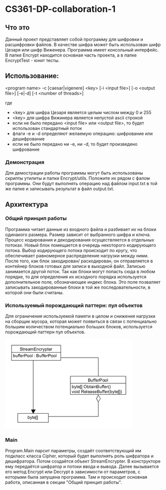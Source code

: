 # CS361-DP-collaboration-1

## Что это

Данный проект представляет собой программу для шифровки и расшифровки файлов.
В качестве шифра может быть использован шифр Цезаря или шифр Виженера. Программа
имеет консольный интерфейс. В папке Encrypt находится основная часть проекта, а 
в папке EncryptTest - юнит тесты.

## Использование:

\<program name> -c [caesar|vigenere] \<key> [-i \<input file>] [-o \<output file>] 
               [-e|-d] [-t \<number of threads>]
               
где

* \<key> для шифра Цезаря является целым числом между 0 и 255
* \<key> для шифра Вижинера является непустой ascii строкой
* если не было передано \<input file> или \<output file>, то будет использован стандартный поток
* флаги -e и -d определяют желаемую операцию: шифрование или дешифрование
* если не было передано ни -e, ни -d, то будет произведено шифрование

### Демонстрация

Для демострации работы программы могут быть использованы скрипты утилиты и
папки Encrypt/utils. Положите их рядом с фалом программы. Они будут выполнять 
операцию над файлом input.txt в той же папке и записывать результат в файл
output.txt.

## Архитектура

### Общий принцип работы

Программа читает данные из входного файла и разбивает их на блоки одинакого размера.
Размер зависит от выбранного шифра и ключа. Процесс кодирования и декодирования
осуществляется в отдельных потоках. Новый блок помещается в очередь некоторого 
кодирующего потока. Выбор кодирующего потока происходит по кругу, что обеспечивает 
равномерное распределение нагрузки между ними. После того, как блок закодирован/
раскодирован, он отправляется в контейнер блоков готовых для записи в выходной файл.
Записью занимается другой поток. Так как блоки могут попасть сюда в любом порядке, то
для определения их исходного порядка используется дополнительное поле, обозначающее
индекс блока. Это поле позваляет записывать закодированные блоки в той же 
последовательности, в которой они были считаны.

### Используемый порождающий паттерн: пул объектов

Для ограничения используемой памяти в целом и снижения нагрузки на сборщик мусора, 
которая может появиться в связи с потенциально большим количеством потенциально больших
блоков, используется порождающий паттерн пул объектов. 

![img](UML/pool.png)

### Main

Program.Main парсит параметры, создаёт соответствующий им подкласс класса Cipher,
который будет выполнять роль шифратора и дешифратора. Потом создаётся объект 
StreamEncrypter. В конструкторе ему передаётся шифратор и потоки ввода и вывода.
Далее вызывается его метод Encrypt или Decrypt в зависимости от параметров, с 
которыми была запущена программа. Там и происходит основная работа, описанная в
секции "Общий принцип работы".




